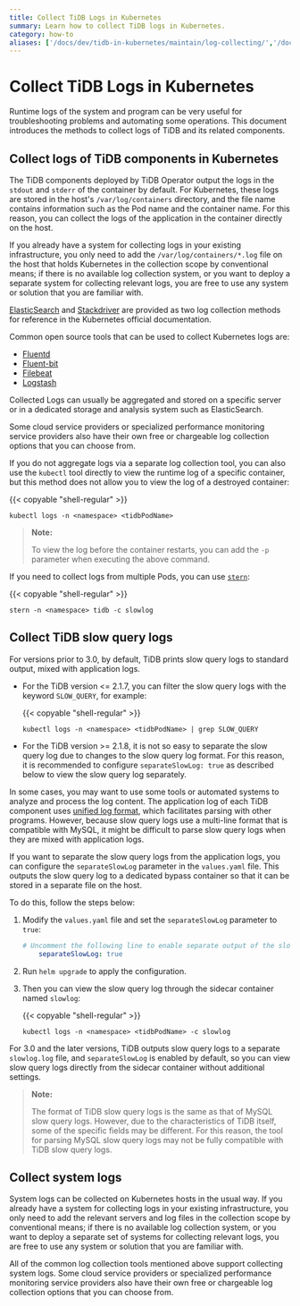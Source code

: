```yaml
---
title: Collect TiDB Logs in Kubernetes
summary: Learn how to collect TiDB logs in Kubernetes.
category: how-to
aliases: ['/docs/dev/tidb-in-kubernetes/maintain/log-collecting/','/docs/v3.1/tidb-in-kubernetes/maintain/log-collecting/','/docs/stable/tidb-in-kubernetes/maintain/log-collecting/']
---
```


# Collect TiDB Logs in Kubernetes

Runtime logs of the system and program can be very useful for troubleshooting problems and automating some operations. This document introduces the methods to collect logs of TiDB and its related components.

## Collect logs of TiDB components in Kubernetes

The TiDB components deployed by TiDB Operator output the logs in the `stdout` and `stderr` of the container by default. For Kubernetes, these logs are stored in the host's `/var/log/containers` directory, and the file name contains information such as the Pod name and the container name. For this reason, you can collect the logs of the application in the container directly on the host.

If you already have a system for collecting logs in your existing infrastructure, you only need to add the `/var/log/containers/*.log` file on the host that holds Kubernetes in the collection scope by conventional means; if there is no available log collection system, or you want to deploy a separate system for collecting relevant logs, you are free to use any system or solution that you are familiar with.

[ElasticSearch](https://kubernetes.io/docs/tasks/debug-application-cluster/logging-elasticsearch-kibana/) and [Stackdriver](https://kubernetes.io/docs/tasks/debug-application-cluster/logging-stackdriver/) are provided as two log collection methods for reference in the Kubernetes official documentation.

Common open source tools that can be used to collect Kubernetes logs are:

- [Fluentd](https://www.fluentd.org/)
- [Fluent-bit](https://fluentbit.io/)
- [Filebeat](https://www.elastic.co/products/beats/filebeat)
- [Logstash](https://www.elastic.co/products/logstash)

Collected Logs can usually be aggregated and stored on a specific server or in a dedicated storage and analysis system such as ElasticSearch.

Some cloud service providers or specialized performance monitoring service providers also have their own free or chargeable log collection options that you can choose from.

If you do not aggregate logs via a separate log collection tool, you can also use the `kubectl` tool directly to view the runtime log of a specific container, but this method does not allow you to view the log of a destroyed container:

{{< copyable "shell-regular" >}}

```shell
kubectl logs -n <namespace> <tidbPodName>
```

> **Note:**
>
> To view the log before the container restarts, you can add the `-p` parameter when executing the above command.

If you need to collect logs from multiple Pods, you can use [`stern`](https://github.com/wercker/stern):

{{< copyable "shell-regular" >}}

```shell
stern -n <namespace> tidb -c slowlog
```

## Collect TiDB slow query logs

For versions prior to 3.0, by default, TiDB prints slow query logs to standard output, mixed with application logs.

- For the TiDB version <= 2.1.7, you can filter the slow query logs with the keyword `SLOW_QUERY`, for example:

    {{< copyable "shell-regular" >}}

    ```shell
    kubectl logs -n <namespace> <tidbPodName> | grep SLOW_QUERY
    ```

- For the TiDB version >= 2.1.8, it is not so easy to separate the slow query log due to changes to the slow query log format. For this reason, it is recommended to configure `separateSlowLog: true` as described below to view the slow query log separately.

In some cases, you may want to use some tools or automated systems to analyze and process the log content. The application log of each TiDB component uses [unified log format](https://github.com/tikv/rfcs/blob/master/text/2018-12-19-unified-log-format.md), which facilitates parsing with other programs. However, because slow query logs use a multi-line format that is compatible with MySQL, it might be difficult to parse slow query logs when they are mixed with application logs.

If you want to separate the slow query logs from the application logs, you can configure the `separateSlowLog` parameter in the `values.yaml` file. This outputs the slow query log to a dedicated bypass container so that it can be stored in a separate file on the host.

To do this, follow the steps below:

1. Modify the `values.yaml` file and set the `separateSlowLog` parameter to `true`:

    ```yaml
    # Uncomment the following line to enable separate output of the slow query log
        separateSlowLog: true
    ```

2. Run `helm upgrade` to apply the configuration.

3. Then you can view the slow query log through the sidecar container named `slowlog`:

    {{< copyable "shell-regular" >}}

    ```shell
    kubectl logs -n <namespace> <tidbPodName> -c slowlog
    ```

For 3.0 and the later versions, TiDB outputs slow query logs to a separate `slowlog.log` file, and `separateSlowLog` is enabled by default, so you can view slow query logs directly from the sidecar container without additional settings.

> **Note:**
>
> The format of TiDB slow query logs is the same as that of MySQL slow query logs. However, due to the characteristics of TiDB itself, some of the specific fields may be different. For this reason, the tool for parsing MySQL slow query logs may not be fully compatible with TiDB slow query logs.

## Collect system logs

System logs can be collected on Kubernetes hosts in the usual way. If you already have a system for collecting logs in your existing infrastructure, you only need to add the relevant servers and log files in the collection scope by conventional means; if there is no available log collection system, or you want to deploy a separate set of systems for collecting relevant logs, you are free to use any system or solution that you are familiar with.

All of the common log collection tools mentioned above support collecting system logs. Some cloud service providers or specialized performance monitoring service providers also have their own free or chargeable log collection options that you can choose from.
